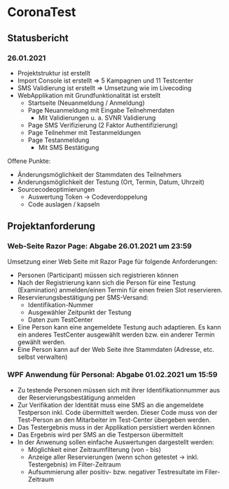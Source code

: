 # CoronaTest
## Statusbericht
### 26.01.2021
* Projektstruktur ist erstellt
* Import Console ist erstellt => 5 Kampagnen und 11 Testcenter
* SMS Validierung ist erstellt => Umsetzung wie im Livecoding
* WebApplikation mit Grundfunktionalität ist erstellt
    * Startseite (Neuanmeldung / Anmeldung)
    * Page Neuanmeldung mit Eingabe Teilnehmerdaten
        * Mit Validierungen u. a. SVNR Validierung   
    * Page SMS Verifizierung (2 Faktor Authentifizierung)
    * Page Teilnehmer mit Testanmeldungen
    * Page Testanmeldung
        * Mit SMS Bestätigung

Offene Punkte:
* Änderungsmöglichkeit der Stammdaten des Teilnehmers
* Änderungsmöglichkeit der Testung (Ort, Termin, Datum, Uhrzeit)
* Sourcecodeoptimierungen
    * Auswertung Token -> Codeverdoppelung
    * Code auslagen / kapseln

## Projektanforderung
### Web-Seite Razor Page: Abgabe 26.01.2021 um 23:59
Umsetzung einer Web Seite mit Razor Page für folgende Anforderungen:
* Personen (Participant) müssen sich registrieren können
* Nach der Registrierung kann sich die Person für eine Testung (Examination) anmelden/einen Termin für einen freien Slot reservieren.
* Reservierungsbestätigung per SMS-Versand:
    * Identifikation-Nummer
    * Ausgewähler Zeitpunkt der Testung
    * Daten zum TestCenter
* Eine Person kann eine angemeldete Testung auch adaptieren. Es kann ein anderes TestCenter ausgewählt werden bzw. ein anderer Termin gewählt werden.
* Eine Person kann auf der Web Seite ihre Stammdaten (Adresse, etc. selbst verwalten)

### WPF Anwendung für Personal: Abgabe 01.02.2021 um 15:59
* Zu testende Personen müssen sich mit ihrer Identifikationnummer aus der Reservierungsbestätigung anmelden
* Zur Verifikation der Identität muss eine SMS an die angemeldete Testperson inkl. Code übermittelt werden. Dieser Code muss von der Test-Person an den Mitarbeiter im Test-Center übergeben werden.
* Das Testergebnis muss in der Applikation persistiert werden können
* Das Ergebnis wird per SMS an die Testperson übermittelt
* In der Anwenung sollen einfache Auswertungen dargestellt werden:
    * Möglichkeit einer Zeitraumfilterung (von - bis)
    * Anzeige aller Reservierungen (wenn schon getestet -> inkl. Testergebnis) im Filter-Zeitraum
    * Aufsummierung aller positiv- bzw. negativer Testresultate im Filer-Zeitraum